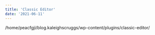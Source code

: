 ```yaml
---
title: 'Classic Editor'
date: '2021-06-11'
---
```


/home/peacfgji/blog.kaleighscruggs/wp-content/plugins/classic-editor/
